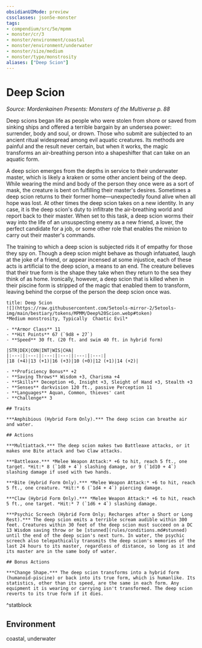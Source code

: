 ```yaml
---
obsidianUIMode: preview
cssclasses: json5e-monster
tags:
- compendium/src/5e/mpmm
- monster/cr/3
- monster/environment/coastal
- monster/environment/underwater
- monster/size/medium
- monster/type/monstrosity
aliases: ["Deep Scion"]
---
```

# Deep Scion
*Source: Mordenkainen Presents: Monsters of the Multiverse p. 88*  

Deep scions began life as people who were stolen from shore or saved from sinking ships and offered a terrible bargain by an undersea power: surrender, body and soul, or drown. Those who submit are subjected to an ancient ritual widespread among evil aquatic creatures. Its methods are painful and the result never certain, but when it works, the magic transforms an air-breathing person into a shapeshifter that can take on an aquatic form.

A deep scion emerges from the depths in service to their underwater master, which is likely a kraken or some other ancient being of the deep. While wearing the mind and body of the person they once were as a sort of mask, the creature is bent on fulfilling their master's desires. Sometimes a deep scion returns to their former home—unexpectedly found alive when all hope was lost. At other times the deep scion takes on a new identity. In any case, it is the deep scion's duty to infiltrate the air-breathing world and report back to their master. When set to this task, a deep scion worms their way into the life of an unsuspecting enemy as a new friend, a lover, the perfect candidate for a job, or some other role that enables the minion to carry out their master's commands.

The training to which a deep scion is subjected rids it of empathy for those they spy on. Though a deep scion might behave as though infatuated, laugh at the joke of a friend, or appear incensed at some injustice, each of these acts is artificial to the deep scion, a means to an end. The creature believes that their true form is the shape they take when they return to the sea they think of as home. Ironically, however, a deep scion that is killed when in their piscine form is stripped of the magic that enabled them to transform, leaving behind the corpse of the person the deep scion once was.

```ad-statblock
title: Deep Scion
![](https://raw.githubusercontent.com/5etools-mirror-2/5etools-img/main/bestiary/tokens/MPMM/Deep%20Scion.webp#token)
*Medium monstrosity, Typically  Chaotic Evil*

- **Armor Class** 11 
- **Hit Points** 67 (`9d8 + 27`)
- **Speed** 30 ft. (20 ft. and swim 40 ft. in hybrid form)

|STR|DEX|CON|INT|WIS|CHA|
|:---:|:---:|:---:|:---:|:---:|:---:|
|18 (+4)|13 (+1)|16 (+3)|10 (+0)|12 (+1)|14 (+2)|

- **Proficiency Bonus** +2
- **Saving Throws** Wisdom +3, Charisma +4
- **Skills** Deception +6, Insight +3, Sleight of Hand +3, Stealth +3
- **Senses** darkvision 120 ft., passive Perception 11
- **Languages** Aquan, Common, thieves' cant
- **Challenge** 3

## Traits

***Amphibious (Hybrid Form Only).*** The deep scion can breathe air and water.

## Actions

***Multiattack.*** The deep scion makes two Battleaxe attacks, or it makes one Bite attack and two Claw attacks.

***Battleaxe.*** *Melee Weapon Attack:* +6 to hit, reach 5 ft., one target. *Hit:* 8 (`1d8 + 4`) slashing damage, or 9 (`1d10 + 4`) slashing damage if used with two hands.

***Bite (Hybrid Form Only).*** *Melee Weapon Attack:* +6 to hit, reach 5 ft., one creature. *Hit:* 6 (`1d4 + 4`) piercing damage.

***Claw (Hybrid Form Only).*** *Melee Weapon Attack:* +6 to hit, reach 5 ft., one target. *Hit:* 7 (`1d6 + 4`) slashing damage.

***Psychic Screech (Hybrid Form Only; Recharges after a Short or Long Rest).*** The deep scion emits a terrible scream audible within 300 feet. Creatures within 30 feet of the deep scion must succeed on a DC 13 Wisdom saving throw or be [stunned](rules/conditions.md#stunned) until the end of the deep scion's next turn. In water, the psychic screech also telepathically transmits the deep scion's memories of the last 24 hours to its master, regardless of distance, so long as it and its master are in the same body of water.

## Bonus Actions

***Change Shape.*** The deep scion transforms into a hybrid form (humanoid-piscine) or back into its true form, which is humanlike. Its statistics, other than its speed, are the same in each form. Any equipment it is wearing or carrying isn't transformed. The deep scion reverts to its true form if it dies.
```
^statblock

## Environment

coastal, underwater